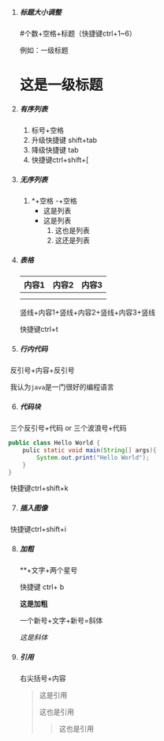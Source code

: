 1. ##### 标题大小调整

   #个数+空格+标题（快捷键ctrl+1~6）

   例如：一级标题 

   # 这是一级标题

   

2. ##### 有序列表

   1. 标号+空格
   2. 升级快捷键 shift+tab
   3. 降级快捷键 tab
   4. 快捷键ctrl+shift+[

3. ##### 无序列表

   1. *+空格  -+空格
      * 这是列表
      * 这是列表
        1. 这也是列表
        2. 这还是列表

4. ##### 表格

   | 内容1 | 内容2 | 内容3 |
   | :---: | :---: | :---: |
   |       |       |       |
   |       |       |       |

   竖线+内容1+竖线+内容2+竖线+内容3+竖线

   快捷键ctrl+t

5. ##### 行内代码

​		反引号+内容+反引号

​		我认为`java`是一门很好的编程语言

6. ##### 代码块

​		三个反引号+代码 or 三个波浪号+代码

```java
public class Hello World {
	pulic static void main(String[] args){
		System.out.print("Hello World");
	}
}
```

​		快捷键ctrl+shift+k

7. ##### 插入图像

​		快捷键ctrl+shift+i

8. ##### 加粗

   **+文字+两个星号

   快捷键 ctrl+ b

   **这是加粗**

   一个新号+文字+新号=斜体

   *这是斜体*

9. ##### 引用

   右尖括号+内容

   > 这是引用
   >
   > 这也是引用
   >
   > > 这也是引用



